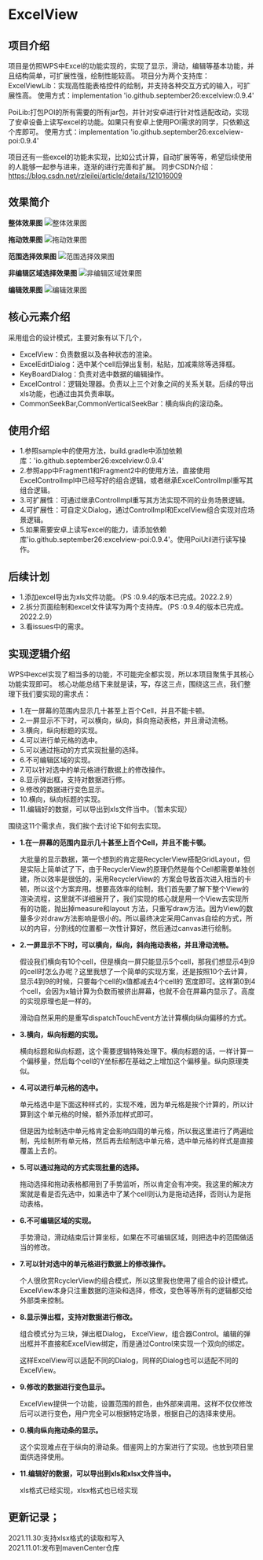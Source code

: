 # ExcelView

## 项目介绍
项目是仿照WPS中Excel的功能实现的，实现了显示，滑动，编辑等基本功能，并且结构简单，可扩展性强，绘制性能较高。
项目分为两个支持库：
ExcelViewLib：实现高性能表格控件的绘制，并支持各种交互方式的输入，可扩展性高。 
使用方式：implementation 'io.github.september26:excelview:0.9.4'
    
PoiLib:打包POI的所有需要的所有jar包，并针对安卓进行针对性适配改动，实现了安卓设备上读写excel的功能。如果只有安卓上使用POI需求的同学，只依赖这个库即可。
使用方式：implementation 'io.github.september26:excelview-poi:0.9.4'

项目还有一些excel的功能未实现，比如公式计算，自动扩展等等，希望后续使用的人能够一起参与进来，逐渐的进行完善和扩展。
同步CSDN介绍：https://blog.csdn.net/rzleilei/article/details/121016009

## 效果简介
**整体效果图**
![整体效果图](pics/img/desc.png)

**拖动效果图**
![拖动效果图](pics/img/drag.gif)

**范围选择效果图**
![范围选择效果图](pics/img/rangselect.gif)

**非编辑区域选择效果图**
![非编辑区域效果图](pics/img/unrangselect.gif)

**编辑效果图**
![编辑效果图](pics/img/edit.gif)

## 核心元素介绍
采用组合的设计模式，主要对象有以下几个，
* ExcelView：负责数据以及各种状态的渲染。
* ExcelEditDialog：选中某个cell后弹出复制，粘贴，加减乘除等选择框。
* KeyBoardDialog：负责对选中数据的编辑操作。
* ExcelControl：逻辑处理器。负责以上三个对象之间的关系关联。后续的导出xls功能，也通过由其负责串联。
* CommonSeekBar,CommonVerticalSeekBar：横向纵向的滚动条。


## 使用介绍
* 1.参照sample中的使用方法，build.gradle中添加依赖库：'io.github.september26:excelview:0.9.4'
* 2.参照app中Fragment1和Fragment2中的使用方法，直接使用ExcelControlImpl中已经写好的组合逻辑，或者继承ExcelControlImpl重写其组合逻辑。
* 3.可扩展性：可通过继承ControlImpl重写其方法实现不同的业务场景逻辑。
* 4.可扩展性：可自定义Dialog，通过ControlImpl和ExcelView组合实现对应场景逻辑。
* 5.如果需要安卓上读写excel的能力，请添加依赖库'io.github.september26:excelview-poi:0.9.4'。使用PoiUtil进行读写操作。

## 后续计划
* 1.添加excel导出为xls文件功能。（PS :0.9.4的版本已完成。2022.2.9）
* 2.拆分页面绘制和excel文件读写为两个支持库。（PS :0.9.4的版本已完成。2022.2.9）
* 3.看issues中的需求。


## 实现逻辑介绍
WPS中excel实现了相当多的功能，不可能完全都实现，所以本项目聚焦于其核心功能实现即可。
核心功能总结下来就是读，写，存这三点，围绕这三点，我们整理下我们要实现的需求点：
* 1.在一屏幕的范围内显示几十甚至上百个Cell，并且不能卡顿。
* 2.一屏显示不下时，可以横向，纵向，斜向拖动表格，并且滑动流畅。
* 3.横向，纵向标题的实现。
* 4.可以进行单元格的选中。
* 5.可以通过拖动的方式实现批量的选择。
* 6.不可编辑区域的实现。
* 7.可以针对选中的单元格进行数据上的修改操作。
* 8.显示弹出框，支持对数据进行修。
* 9.修改的数据进行变色显示。
* 10.横向，纵向标题的实现。
* 11.编辑好的数据，可以导出到xls文件当中。（暂未实现）

围绕这11个需求点，我们挨个去讨论下如何去实现。
* **1.在一屏幕的范围内显示几十甚至上百个Cell，并且不能卡顿。**
  <p>大批量的显示数据，第一个想到的肯定是RecyclerView搭配GridLayout，但是实际上简单试了下，由于RecyclerView的原理仍然是每个Cell都需要单独创建，所以效率是很低的，采用RecyclerView的
  方案会导致首次进入相当的卡顿，所以这个方案弃用。想要高效率的绘制，我们首先要了解下整个View的渲染流程，这里就不详细展开了，我们实现的核心就是用一个View去实现所有的功能，抛出掉measure和layout   方法，只重写draw方法。因为View的数量多少对draw方法影响是很小的。所以最终决定采用Canvas自绘的方式，所以的内容，分割线的位置都一次性计算好，然后通过canvas进行绘制。
  </p>
* **2.一屏显示不下时，可以横向，纵向，斜向拖动表格，并且滑动流畅。**
  <p>假设我们横向有10个cell，但是横向一屏只能显示5个cell，那我们想显示4到9的cell时怎么办呢？这里我想了一个简单的实现方案，还是按照10个去计算，显示4到9的时候，只要每个cell的x值都减去4个cell的 宽度即可。这样第0到4个cell，会因为x轴计算为负数而被挤出屏幕，也就不会在屏幕内显示了。高度的实现原理也是一样的。
  <p>滑动自然采用的是重写dispatchTouchEvent方法计算横向纵向偏移的方式。</p>

* **3.横向，纵向标题的实现。**
  <p>横向标题和纵向标题，这个需要逻辑特殊处理下。横向标题的话，一样计算一个偏移量，然后每个cell的Y坐标都在基础之上增加这个偏移量。纵向原理类似。</p>


* **4.可以进行单元格的选中。**
  <p>单元格选中是下面这种样式的，实现不难，因为单元格是挨个计算的，所以计算到这个单元格的时候，额外添加样式即可。</p>
  <p>但是因为绘制选中单元格肯定会影响四周的单元格，所以我这里进行了两遍绘制，先绘制所有单元格，然后再去绘制选中单元格，选中单元格的样式是直接覆盖上去的。</p>

* **5.可以通过拖动的方式实现批量的选择。**
  <p>拖动选择和拖动表格都用到了手势监听，所以肯定会有冲突。我这里的解决方案就是看是否先选中，如果选中了某个cell则认为是拖动选择，否则认为是拖动表格。</p>

* **6.不可编辑区域的实现。**
  <p>手势滑动，滑动结束后计算坐标，如果在不可编辑区域，则把选中的范围做适当的修改。</p>

* **7.可以针对选中的单元格进行数据上的修改操作。**
  <p>个人很欣赏RcyclerView的组合模式，所以这里我也使用了组合的设计模式。ExcelView本身只注重数据的渲染和选择，修改，变色等等所有的逻辑都交给外部类来控制。</p>

* **8.显示弹出框，支持对数据进行修改。**
  <p>组合模式分为三块，弹出框Dialog， ExcelView，组合器Control。编辑的弹出框并不直接和ExcelView绑定，而是通过Control来实现一个双向的绑定。</p>
  <p>这样ExcelView可以适配不同的Dialog，同样的Dialog也可以适配不同的ExcelView。</p>

* **9.修改的数据进行变色显示。**
  <p>ExcelView提供一个功能，设置范围的颜色，由外部来调用。这样不仅仅修改后可以进行变色，用户完全可以根据特定场景，根据自己的选择来使用。</p>

* **0.横向纵向拖动条的显示。**
  <p>这个实现难点在于纵向的滑动条。借鉴网上的方案进行了实现。也放到项目里面供选择使用。</p>

* **11.编辑好的数据，可以导出到xls和xlsx文件当中。**
  <p>xls格式已经实现，xlsx格式也已经实现</p>

## 更新记录； 
2021.11.30:支持xlsx格式的读取和写入  
2021.11.01:发布到mavenCenter仓库
  


